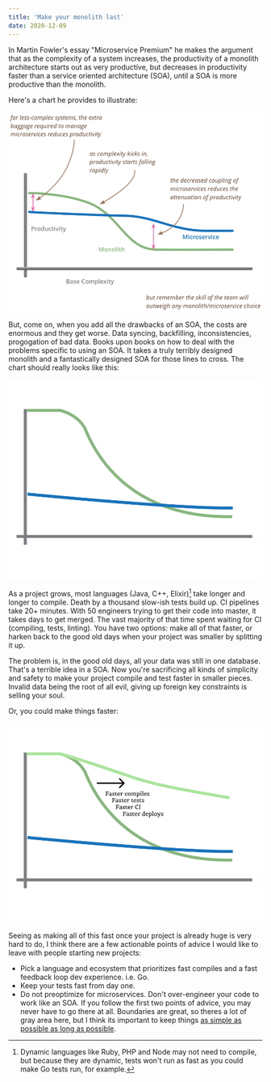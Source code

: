 ```yaml
---
title: 'Make your monolith last'
date: 2020-12-09
---
```


In Martin Fowler's essay "Microservice Premium" he makes the argument that as
the complexity of a system increases, the productivity of a monolith architecture
starts out as very productive, but decreases in productivity faster than a service oriented
architecture (SOA), until a SOA is more productive than the monolith.

Here's a chart he provides to illustrate:

![Productivity](productivity.png)

But, come on, when you add all the drawbacks of an SOA, the costs are enormous and they get worse.
Data syncing, backfilling, inconsistencies, progogation of bad data. Books upon books on how to
deal with the problems specific to using an SOA. It takes a truly terribly designed monolith
and a fantastically designed SOA for those lines to cross. The chart should really looks like this:

![Reality](reality.png)

As a project grows, most languages (Java, C++, Elixir)[^1] take longer and longer to compile. Death
by a thousand slow-ish tests build up. CI pipelines take 20+ minutes. With 50 engineers trying
to get their code into master, it takes days to get merged. The vast majority of that
time spent waiting for CI (compiling, tests, linting). You have two options: make all of that
faster, or harken back to the good old days when your project was smaller by splitting it up.

The problem is, in the good old days, all your data was still in one database. That's a terrible
idea in a SOA. Now you're sacrificing all kinds of simplicity and safety to make your project
compile and test faster in smaller pieces. Invalid data being the root of all evil,
giving up foreign key constraints is selling your soul.

Or, you could make things faster:

![Ideal](ideal.png)

Seeing as making all of this fast once your project is already huge is very hard to do, I think
there are a few actionable points of advice I would like to leave with people starting new projects:

- Pick a language and ecosystem that prioritizes fast compiles and a fast feedback loop dev experience. i.e. Go.
- Keep your tests fast from day one.
- Do not preoptimize for microservices. Don't over-engineer your code to work like an SOA. If you follow the first two points of advice, you may never have to go there at all. Boundaries are great, so theres a lot of gray area here, but I think its important to keep things [as simple as possible as long as possible](https://atomkirk.com/2020-12-04-simple-as-possible-as-long-as-possible/).

[^1]: Dynamic languages like Ruby, PHP and Node may not need to compile, but because they are dynamic, tests won't run as fast as you could make Go tests run, for example.
